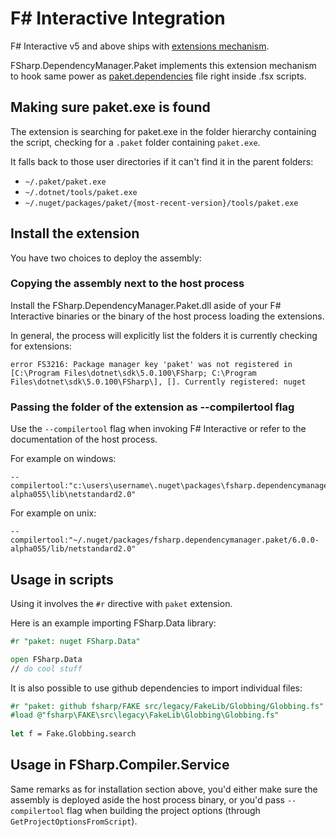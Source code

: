 # F# Interactive Integration

F# Interactive v5 and above ships with [extensions mechanism](https://github.com/fsharp/fslang-design/blob/dcc45b557f713a9aee75d85eae7555d41cd1cb0b/tooling/FST-1027-fsi-references.md).

FSharp.DependencyManager.Paket implements this extension mechanism to hook same power as [paket.dependencies](dependencies-file.html) file right inside .fsx scripts.

## Making sure paket.exe is found

The extension is searching for paket.exe in the folder hierarchy containing the script, checking for a `.paket` folder containing `paket.exe`.

It falls back to those user directories if it can't find it in the parent folders:

*  `~/.paket/paket.exe`
*  `~/.dotnet/tools/paket.exe`
*  `~/.nuget/packages/paket/{most-recent-version}/tools/paket.exe`

## Install the extension

You have two choices to deploy the assembly:

### Copying the assembly next to the host process

Install the FSharp.DependencyManager.Paket.dll aside of your F# Interactive binaries or the binary of the host process loading the extensions.

In general, the process will explicitly list the folders it is currently checking for extensions:

```
error FS3216: Package manager key 'paket' was not registered in [C:\Program Files\dotnet\sdk\5.0.100\FSharp; C:\Program Files\dotnet\sdk\5.0.100\FSharp\], []. Currently registered: nuget
```

### Passing the folder of the extension as --compilertool flag

Use the `--compilertool` flag when invoking F# Interactive or refer to the documentation of the host process.

For example on windows:

```
--compilertool:"c:\users\username\.nuget\packages\fsharp.dependencymanager.paket\6.0.0-alpha055\lib\netstandard2.0"
```

For example on unix:

```
--compilertool:"~/.nuget/packages/fsharp.dependencymanager.paket/6.0.0-alpha055/lib/netstandard2.0"
```

## Usage in scripts

Using it involves the `#r` directive with `paket` extension.

Here is an example importing FSharp.Data library:

```fsharp
#r "paket: nuget FSharp.Data"

open FSharp.Data
// do cool stuff
```

It is also possible to use github dependencies to import individual files:

```fsharp
#r "paket: github fsharp/FAKE src/legacy/FakeLib/Globbing/Globbing.fs"
#load @"fsharp\FAKE\src\legacy\FakeLib\Globbing\Globbing.fs"
 
let f = Fake.Globbing.search
```

## Usage in FSharp.Compiler.Service

Same remarks as for installation section above, you'd either make sure the assembly is deployed aside the host process binary, or you'd pass `--compilertool` flag when building the project options (through `GetProjectOptionsFromScript`).
